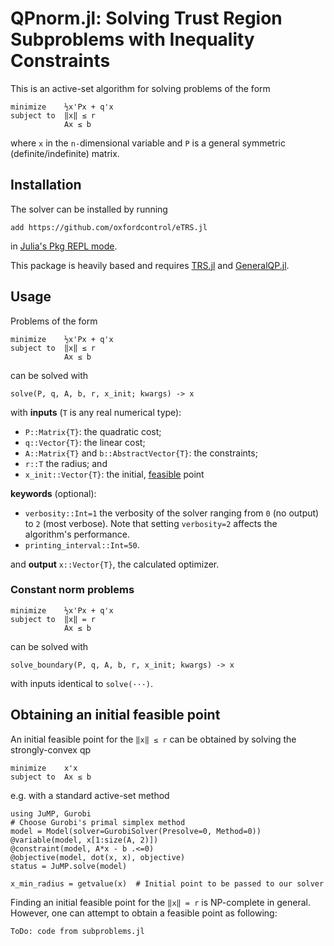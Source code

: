 # QPnorm.jl: Solving Trust Region Subproblems with Inequality Constraints

This is an active-set algorithm for solving problems of the form
```
minimize    ½x'Px + q'x
subject to  ‖x‖ ≤ r
            Ax ≤ b
```
where `x` in the `n-`dimensional variable and `P` is a general symmetric (definite/indefinite) matrix.

## Installation
The solver can be installed by running
```
add https://github.com/oxfordcontrol/eTRS.jl
```
in [Julia's Pkg REPL mode](https://docs.julialang.org/en/v1/stdlib/Pkg/index.html#Getting-Started-1).

This package is heavily based and requires [TRS.jl](https://github.com/oxfordcontrol/TRS.jl) and [GeneralQP.jl](https://github.com/oxfordcontrol/GeneralQP.jl).

## Usage
Problems of the form
```
minimize    ½x'Px + q'x
subject to  ‖x‖ ≤ r
            Ax ≤ b
```
can be solved with
```
solve(P, q, A, b, r, x_init; kwargs) -> x
```
with **inputs** (`T` is any real numerical type):

* `P::Matrix{T}`: the quadratic cost;
* `q::Vector{T}`: the linear cost;
* `A::Matrix{T}` and `b::AbstractVector{T}`: the constraints;
* `r::T` the radius; and
* `x_init::Vector{T}`: the initial, [feasible](#obtaining-an-initial-feasible-point) point

**keywords** (optional):
* `verbosity::Int=1` the verbosity of the solver ranging from `0` (no output)
to `2` (most verbose). Note that setting `verbosity=2` affects the algorithm's performance.
* `printing_interval::Int=50`.

and **output** `x::Vector{T}`, the calculated optimizer.

### Constant norm problems
```
minimize    ½x'Px + q'x
subject to  ‖x‖ = r
            Ax ≤ b
```
can be solved with
```
solve_boundary(P, q, A, b, r, x_init; kwargs) -> x
```
with inputs identical to `solve(···)`.

## Obtaining an initial feasible point

An initial feasible point for the `‖x‖ ≤ r` can be obtained by solving the strongly-convex qp
```
minimize    x'x
subject to  Ax ≤ b
```
e.g. with a standard active-set method
```
using JuMP, Gurobi
# Choose Gurobi's primal simplex method
model = Model(solver=GurobiSolver(Presolve=0, Method=0))
@variable(model, x[1:size(A, 2)])
@constraint(model, A*x - b .<=0)
@objective(model, dot(x, x), objective)
status = JuMP.solve(model)

x_min_radius = getvalue(x)  # Initial point to be passed to our solver
```

Finding an initial feasible point for the `‖x‖ = r` is NP-complete in general. However, one can attempt to obtain a feasible point as following:
```
ToDo: code from subproblems.jl
```
